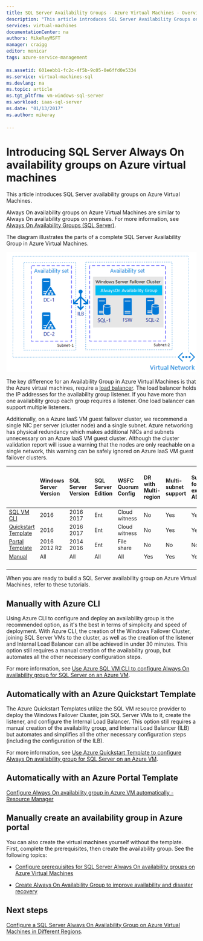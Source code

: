 ```yaml
---
title: SQL Server Availability Groups - Azure Virtual Machines - Overview | Microsoft Docs 
description: "This article introduces SQL Server Availability Groups on Azure virtual machines."
services: virtual-machines
documentationCenter: na
authors: MikeRayMSFT
manager: craigg
editor: monicar
tags: azure-service-management

ms.assetid: 601eebb1-fc2c-4f5b-9c05-0e6ffd0e5334
ms.service: virtual-machines-sql
ms.devlang: na
ms.topic: article
ms.tgt_pltfrm: vm-windows-sql-server
ms.workload: iaas-sql-server
ms.date: "01/13/2017"
ms.author: mikeray

---
```


# Introducing SQL Server Always On availability groups on Azure virtual machines #

This article introduces SQL Server availability groups on Azure Virtual Machines. 

Always On availability groups on Azure Virtual Machines are similar to Always On availability groups on premises. For more information, see [Always On Availability Groups (SQL Server)](https://msdn.microsoft.com/library/hh510230.aspx). 

The diagram illustrates the parts of a complete SQL Server Availability Group in Azure Virtual Machines.

![Availability Group](./media/virtual-machines-windows-portal-sql-availability-group-tutorial/00-EndstateSampleNoELB.png)

The key difference for an Availability Group in Azure Virtual Machines is that the Azure virtual machines, require a [load balancer](../../../load-balancer/load-balancer-overview.md). The load balancer holds the IP addresses for the availability group listener. If you have more than one availability group each group requires a listener. One load balancer can support multiple listeners.

Additionally, on a Azure IaaS VM guest failover cluster, we recommend a single NIC per server (cluster node) and a single subnet. Azure networking has physical redundancy which makes additional NICs and subnets unnecessary on an Azure IaaS VM guest cluster. Although the cluster validation report will issue a warning that the nodes are only reachable on a single network, this warning can be safely ignored on Azure IaaS VM guest failover clusters. 

|  | Windows Server Version | SQL Server Version | SQL Server Edition | WSFC Quorum Config | DR with Multi-region | Multi-subnet support | Support for an existing AD | DR with multi-zone same region | Dist-AG support with no AD domain | Dist-AG support with no cluster |  
| :------ | :-----| :-----| :-----| :-----| :-----| :-----| :-----| :-----| :-----| :-----|
| [SQL VM CLI](virtual-machines-windows-sql-availability-group-cli.md) | 2016 | 2016 </br> 2017 | Ent | Cloud witness | No | Yes | Yes | Yes | No | No |
| [Quickstart Template](virtual-machines-windows-sql-availability-group-quickstart-template.md) | 2016 | 2016 </br>2017 | Ent | Cloud witness | No | Yes | Yes | Yes | No | No |
| [Portal Template](virtual-machines-windows-portal-sql-alwayson-availability-groups.md) | 2016 </br>2012 R2 | 2014</br>2016 | Ent | File share | No | No | No | No | No | No |
| [Manual](virtual-machines-windows-portal-sql-availability-group-prereq.md) | All | All | All | All | Yes | Yes | Yes | Yes | Yes | Yes |
| &nbsp; | &nbsp; |&nbsp; |&nbsp; |&nbsp; |&nbsp; |&nbsp; |&nbsp; |&nbsp; |&nbsp; |&nbsp; |

When you are ready to build a SQL Server availability group on Azure Virtual Machines, refer to these tutorials.

## Manually with Azure CLI
Using Azure CLI to configure and deploy an availability group is the recommended option, as it's the best in terms of simplicity and speed of deployment. With Azure CLI, the creation of the Windows Failover Cluster, joining SQL Server VMs to the cluster, as well as the creation of the listener and Internal Load Balancer can all be achieved in under 30 minutes. This option still requires a manual creation of the availability group, but automates all the other necessary configuration steps. 

For more information, see [Use Azure SQL VM CLI to configure Always On availability group for SQL Server on an Azure VM](virtual-machines-windows-sql-availability-group-cli.md). 

## Automatically with an Azure Quickstart Template
The Azure Quickstart Templates utilize the SQL VM resource provider to deploy the Windows Failover Cluster, join SQL Server VMs to it, create the listener, and configure the Internal Load Balancer. This option still requires a manual creation of the availability group, and Internal Load Balancer (ILB) but automates and simplifies all the other necessary configuration steps (including the configuration of the ILB). 

For more information, see [Use Azure Quickstart Template to configure Always On availability group for SQL Server on an Azure VM](virtual-machines-windows-sql-availability-group-quickstart-template.md).


## Automatically with an Azure Portal Template

[Configure Always On availability group in Azure VM automatically - Resource Manager](virtual-machines-windows-portal-sql-alwayson-availability-groups.md)


## Manually create an availability group in Azure portal

You can also create the virtual machines yourself without the template. First, complete the prerequisites, then create the availability group. See the following topics: 

- [Configure prerequisites for SQL Server Always On availability groups on Azure Virtual Machines](virtual-machines-windows-portal-sql-availability-group-prereq.md)

- [Create Always On Availability Group to improve availability and disaster recovery](virtual-machines-windows-portal-sql-availability-group-tutorial.md)

## Next steps

[Configure a SQL Server Always On Availability Group on Azure Virtual Machines in Different Regions](virtual-machines-windows-portal-sql-availability-group-dr.md).
